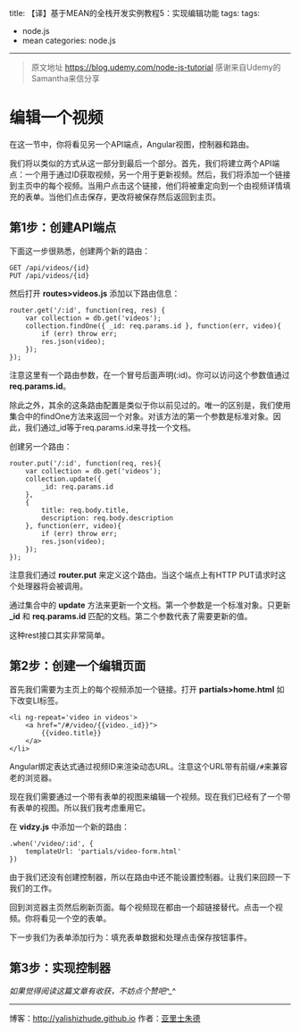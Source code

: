 title: 【译】基于MEAN的全栈开发实例教程5：实现编辑功能
tags:
tags:
  - node.js
  - mean
categories: node.js
---

>原文地址 https://blog.udemy.com/node-js-tutorial
>感谢来自Udemy的Samantha来信分享

# 编辑一个视频

在这一节中，你将看见另一个API端点，Angular视图，控制器和路由。

我们将以类似的方式从这一部分到最后一个部分。首先，我们将建立两个API端点：一个用于通过ID获取视频，另一个用于更新视频。然后，我们将添加一个链接到主页中的每个视频。当用户点击这个链接，他们将被重定向到一个由视频详情填充的表单。当他们点击保存，更改将被保存然后返回到主页。

<!-- more -->

## 第1步：创建API端点

下面这一步很熟悉，创建两个新的路由：

    GET /api/videos/{id}
    PUT /api/videos/{id}

然后打开 **routes>videos.js** 添加以下路由信息：

    router.get('/:id', function(req, res) {
        var collection = db.get('videos');
        collection.findOne({ _id: req.params.id }, function(err, video){
            if (err) throw err;
            res.json(video);
        });
    });

注意这里有一个路由参数，在一个冒号后面声明(:id)。你可以访问这个参数值通过 **req.params.id**。

除此之外，其余的这条路由配置是类似于你以前见过的。唯一的区别是，我们使用集合中的findOne方法来返回一个对象。对该方法的第一个参数是标准对象。因此，我们通过_id等于req.params.id来寻找一个文档。

创建另一个路由：

    router.put('/:id', function(req, res){
        var collection = db.get('videos');
        collection.update({
            _id: req.params.id
        },
        {
            title: req.body.title,
            description: req.body.description
        }, function(err, video){
            if (err) throw err;
            res.json(video);
        });
    });

注意我们通过 **router.put** 来定义这个路由。当这个端点上有HTTP PUT请求时这个处理器将会被调用。

通过集合中的 **update** 方法来更新一个文档。第一个参数是一个标准对象。只更新 **_id** 和 **req.params.id**
匹配的文档。第二个参数代表了需要更新的值。

这种rest接口其实非常简单。

## 第2步：创建一个编辑页面

首先我们需要为主页上的每个视频添加一个链接。打开 **partials>home.html** 如下改变LI标签。

    <li ng-repeat='video in videos'>
        <a href="/#/video/{{video._id}}">
            {{video.title}}
        </a>
    </li>

Angular绑定表达式通过视频ID来渲染动态URL。注意这个URL带有前缀`/#`来兼容老的浏览器。

现在我们需要通过一个带有表单的视图来编辑一个视频。现在我们已经有了一个带有表单的视图。所以我们我考虑重用它。

在 **vidzy.js** 中添加一个新的路由：

    .when('/video/:id', {
        templateUrl: 'partials/video-form.html'
    })

由于我们还没有创建控制器，所以在路由中还不能设置控制器。让我们来回顾一下我们的工作。

回到浏览器主页然后刷新页面。每个视频现在都由一个超链接替代。点击一个视频。你将看见一个空的表单。

下一步我们为表单添加行为：填充表单数据和处理点击保存按钮事件。

## 第3步：实现控制器




*如果觉得阅读这篇文章有收获，不妨点个赞吧^_^*

- - - 
博客：http://yalishizhude.github.io
作者：[亚里士朱德](http://yalishizhude.github.io/about/)